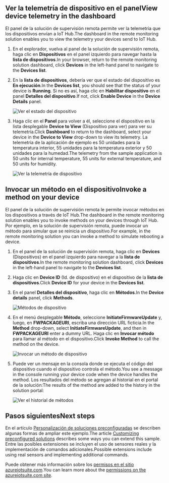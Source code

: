 ## <a name="view-device-telemetry-in-the-dashboard"></a><span data-ttu-id="0e509-101">Ver la telemetría de dispositivo en el panel</span><span class="sxs-lookup"><span data-stu-id="0e509-101">View device telemetry in the dashboard</span></span>
<span data-ttu-id="0e509-102">El panel de la solución de supervisión remota permite ver la telemetría que los dispositivos envían a IoT Hub.</span><span class="sxs-lookup"><span data-stu-id="0e509-102">The dashboard in the remote monitoring solution enables you to view the telemetry your devices send to IoT Hub.</span></span>

1. <span data-ttu-id="0e509-103">En el explorador, vuelva al panel de la solución de supervisión remota, haga clic en **Dispositivos** en el panel izquierdo para navegar hasta la **lista de dispositivos**.</span><span class="sxs-lookup"><span data-stu-id="0e509-103">In your browser, return to the remote monitoring solution dashboard, click **Devices** in the left-hand panel to navigate to the **Devices list**.</span></span>
2. <span data-ttu-id="0e509-104">En la **lista de dispositivos**, debería ver que el estado del dispositivo es **En ejecución**.</span><span class="sxs-lookup"><span data-stu-id="0e509-104">In the **Devices list**, you should see that the status of your device is **Running**.</span></span> <span data-ttu-id="0e509-105">Si no es así, haga clic en **Habilitar dispositivo** en el panel **Detalles del dispositivo**.</span><span class="sxs-lookup"><span data-stu-id="0e509-105">If not, click **Enable Device** in the **Device Details** panel.</span></span>
   
    ![Ver el estado del dispositivo][18]
3. <span data-ttu-id="0e509-107">Haga clic en el **Panel** para volver a él, seleccione el dispositivo en la lista desplegable **Device to View** (Dispositivo para ver) para ver su telemetría.</span><span class="sxs-lookup"><span data-stu-id="0e509-107">Click **Dashboard** to return to the dashboard, select your device in the **Device to View** drop-down to view its telemetry.</span></span> <span data-ttu-id="0e509-108">La telemetría de la aplicación de ejemplo es 50 unidades para la temperatura interior, 55 unidades para la temperatura exterior y 50 unidades para la humedad.</span><span class="sxs-lookup"><span data-stu-id="0e509-108">The telemetry from the sample application is 50 units for internal temperature, 55 units for external temperature, and 50 units for humidity.</span></span>
   
    ![Ver la telemetría de dispositivo][img-telemetry]

## <a name="invoke-a-method-on-your-device"></a><span data-ttu-id="0e509-110">Invocar un método en el dispositivo</span><span class="sxs-lookup"><span data-stu-id="0e509-110">Invoke a method on your device</span></span>
<span data-ttu-id="0e509-111">El panel de la solución de supervisión remota le permite invocar métodos en los dispositivos a través de IoT Hub.</span><span class="sxs-lookup"><span data-stu-id="0e509-111">The dashboard in the remote monitoring solution enables you to invoke methods on your devices through IoT Hub.</span></span> <span data-ttu-id="0e509-112">Por ejemplo, en la solución de supervisión remota, puede invocar un método para simular que se reinicia un dispositivo.</span><span class="sxs-lookup"><span data-stu-id="0e509-112">For example, in the remote monitoring solution you can invoke a method to simulate rebooting a device.</span></span>

1. <span data-ttu-id="0e509-113">En el panel de la solución de supervisión remota, haga clic en **Devices** (Dispositivos) en el panel izquierdo para navegar a la **lista de dispositivos**.</span><span class="sxs-lookup"><span data-stu-id="0e509-113">In the remote monitoring solution dashboard, click **Devices** in the left-hand panel to navigate to the **Devices list**.</span></span>
2. <span data-ttu-id="0e509-114">Haga clic en **Device ID** (Id. de dispositivo) en el dispositivo de la **lista de dispositivos**.</span><span class="sxs-lookup"><span data-stu-id="0e509-114">Click **Device ID** for your device in the **Devices list**.</span></span>
3. <span data-ttu-id="0e509-115">En el panel **Detalles del dispositivo**, haga clic en **Métodos**.</span><span class="sxs-lookup"><span data-stu-id="0e509-115">In the **Device details** panel, click **Methods**.</span></span>
   
    ![Métodos de dispositivo][13]
4. <span data-ttu-id="0e509-117">En el menú desplegable **Método**, seleccione **InitiateFirmwareUpdate** y, luego, en **FWPACKAGEURI**, escriba una dirección URL ficticia.</span><span class="sxs-lookup"><span data-stu-id="0e509-117">In the **Method** drop-down, select **InitiateFirmwareUpdate**, and then in **FWPACKAGEURI** enter a dummy URL.</span></span> <span data-ttu-id="0e509-118">Haga clic en **Invocar método** para llamar al método en el dispositivo.</span><span class="sxs-lookup"><span data-stu-id="0e509-118">Click **Invoke Method** to call the method on the device.</span></span>
   
    ![Invocar un método de dispositivo][14]
   

5. <span data-ttu-id="0e509-120">Puede ver un mensaje en la consola donde se ejecuta el código del dispositivo cuando el dispositivo controla el método.</span><span class="sxs-lookup"><span data-stu-id="0e509-120">You see a message in the console running your device code when the device handles the method.</span></span> <span data-ttu-id="0e509-121">Los resultados del método se agregan al historial en el portal de la solución:</span><span class="sxs-lookup"><span data-stu-id="0e509-121">The results of the method are added to the history in the solution portal:</span></span>

    ![Ver el historial de métodos][img-method-history]

## <a name="next-steps"></a><span data-ttu-id="0e509-123">Pasos siguientes</span><span class="sxs-lookup"><span data-stu-id="0e509-123">Next steps</span></span>
<span data-ttu-id="0e509-124">En el artículo [Personalización de soluciones preconfiguradas][lnk-customize] se describen algunas formas de ampliar este ejemplo.</span><span class="sxs-lookup"><span data-stu-id="0e509-124">The article [Customizing preconfigured solutions][lnk-customize] describes some ways you can extend this sample.</span></span> <span data-ttu-id="0e509-125">Entre las posibles extensiones se incluyen el uso de sensores reales y la implementación de comandos adicionales.</span><span class="sxs-lookup"><span data-stu-id="0e509-125">Possible extensions include using real sensors and implementing additional commands.</span></span>

<span data-ttu-id="0e509-126">Puede obtener más información sobre los [permisos en el sitio azureiotsuite.com][lnk-permissions].</span><span class="sxs-lookup"><span data-stu-id="0e509-126">You can learn more about the [permissions on the azureiotsuite.com site][lnk-permissions].</span></span>

[13]: ./media/iot-suite-visualize-connecting/suite4.png
[14]: ./media/iot-suite-visualize-connecting/suite7-1.png
[18]: ./media/iot-suite-visualize-connecting/suite10.png
[img-telemetry]: ./media/iot-suite-visualize-connecting/telemetry.png
[img-method-history]: ./media/iot-suite-visualize-connecting/history.png
[lnk-customize]: ../articles/iot-suite/iot-suite-guidance-on-customizing-preconfigured-solutions.md
[lnk-permissions]: ../articles/iot-suite/iot-suite-permissions.md
